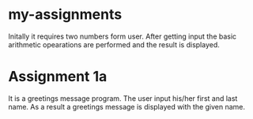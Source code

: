 # my-assignments
 Initally it requires two numbers form user.
 After getting input the basic arithmetic opearations are performed and the result is displayed.

 # Assignment 1a
It is a greetings message program.
The user input his/her first and last name. 
As a result a greetings message is displayed with the given name.
